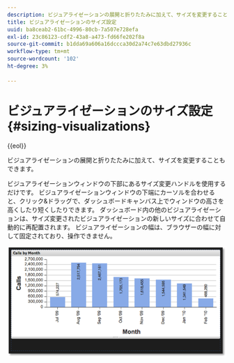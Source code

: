 ```yaml
---
description: ビジュアライゼーションの展開と折りたたみに加えて、サイズを変更することもできます。
title: ビジュアライゼーションのサイズ設定
uuid: ba8ceab2-61bc-4996-80cb-7a507e728efa
exl-id: 23c86123-cdf2-43a8-a473-fd66fe202f8a
source-git-commit: b1dda69a606a16dccca30d2a74c7e63dbd27936c
workflow-type: tm+mt
source-wordcount: '102'
ht-degree: 3%

---
```


# ビジュアライゼーションのサイズ設定{#sizing-visualizations}

{{eol}}

ビジュアライゼーションの展開と折りたたみに加えて、サイズを変更することもできます。

ビジュアライゼーションウィンドウの下部にあるサイズ変更ハンドルを使用するだけです。 ビジュアライゼーションウィンドウの下端にカーソルを合わせると、クリック&amp;ドラッグで、ダッシュボードキャンバス上でウィンドウの高さを高くしたり短くしたりできます。 ダッシュボード内の他のビジュアライゼーションは、サイズ変更されたビジュアライゼーションの新しいサイズに合わせて自動的に再配置されます。 ビジュアライゼーションの幅は、ブラウザーの幅に対して固定されており、操作できません。

![](assets/size_visual.png)
